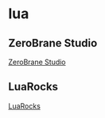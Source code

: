 # lua

## ZeroBrane Studio

[ZeroBrane Studio](https://studio.zerobrane.com/)


## LuaRocks

[LuaRocks](https://github.com/luarocks/luarocks/wiki/Documentation)
